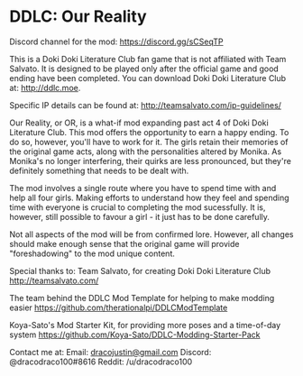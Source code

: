 # DDLC: Our Reality

Discord channel for the mod: https://discord.gg/sCSeqTP

This is a Doki Doki Literature Club fan game that is not affiliated with Team Salvato. It is designed to be played only after the official game and good ending have been completed. You can download Doki Doki Literature Club at: http://ddlc.moe.

Specific IP details can be found at: http://teamsalvato.com/ip-guidelines/

Our Reality, or OR, is a what-if mod expanding past act 4 of Doki Doki Literature Club. This mod offers the opportunity to earn a happy ending. To do so, however, you'll have to work for it. The girls retain their memories of the original game acts, along with the personalities altered by Monika. As Monika's no longer interfering, their quirks are less pronounced, but they're definitely something that needs to be dealt with.

The mod involves a single route where you have to spend time with and help all four girls. Making efforts to understand how they feel and spending time with everyone is crucial to completing the mod sucessfully. It is, however, still possible to favour a girl - it just has to be done carefully.

Not all aspects of the mod will be from confirmed lore. However, all changes should make enough sense that the original game will provide "foreshadowing" to the mod unique content.

Special thanks to:
Team Salvato, for creating Doki Doki Literature Club
http://teamsalvato.com/

The team behind the DDLC Mod Template for helping to make modding easier
https://github.com/therationalpi/DDLCModTemplate

Koya-Sato's Mod Starter Kit, for providing more poses and a time-of-day system
https://github.com/Koya-Sato/DDLC-Modding-Starter-Pack

Contact me at:
Email:
  dracojustin@gmail.com
Discord:
  @dracodraco100#8616
Reddit:
  /u/dracodraco100
